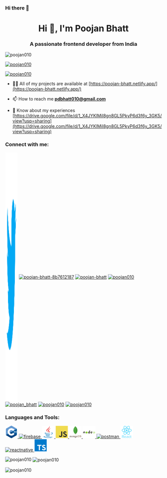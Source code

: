 ### Hi there 👋


<h1 align="center">Hi 👋, I'm Poojan Bhatt</h1>
<h3 align="center">A passionate frontend developer from India</h3>

<p align="left"> <img src="https://komarev.com/ghpvc/?username=poojan010&label=Profile%20views&color=0e75b6&style=flat" alt="poojan010" /> </p>

<p align="left"> <a href="https://github.com/ryo-ma/github-profile-trophy"><img src="https://github-profile-trophy.vercel.app/?username=poojan010" alt="poojan010" /></a> </p>

<p align="left"> <a href="https://twitter.com/poojan010" target="blank"><img src="https://img.shields.io/twitter/follow/poojan010?logo=twitter&style=for-the-badge" alt="poojan010" /></a> </p>

- 👨‍💻 All of my projects are available at [https://poojan-bhatt.netlify.app/](https://poojan-bhatt.netlify.app/)

- 📫 How to reach me **pdbhatt010@gmail.com**

- 📄 Know about my experiences [https://drive.google.com/file/d/1_X4JYKlMil8gn8GL5PkyP6d3f6y_3GK5/view?usp=sharing](https://drive.google.com/file/d/1_X4JYKlMil8gn8GL5PkyP6d3f6y_3GK5/view?usp=sharing)

<h3 align="left">Connect with me:</h3>
<p align="left">
<a href="https://twitter.com/poojan010" target="blank"><img align="center" src="assets/twitter-icon.svg" alt="poojan010" height="800" width="40" /></a>
<a href="https://linkedin.com/in/poojan-bhatt-8b7612187" target="blank"><img align="center" src="https://raw.githubusercontent.com/rahuldkjain/github-profile-readme-generator/master/src/images/icons/Social/linked-in-alt.svg" alt="poojan-bhatt-8b7612187" height="30" width="40" /></a>
<a href="https://stackoverflow.com/users/poojan-bhatt" target="blank"><img align="center" src="https://raw.githubusercontent.com/rahuldkjain/github-profile-readme-generator/master/src/images/icons/Social/stack-overflow.svg" alt="poojan-bhatt" height="30" width="40" /></a>
<a href="https://instagram.com/poojan010" target="blank"><img align="center" src="https://raw.githubusercontent.com/rahuldkjain/github-profile-readme-generator/master/src/images/icons/Social/instagram.svg" alt="poojan010" height="30" width="40" /></a>
<a href="https://www.codechef.com/users/poojan_bhatt" target="blank"><img align="center" src="https://cdn.jsdelivr.net/npm/simple-icons@3.1.0/icons/codechef.svg" alt="poojan_bhatt" height="30" width="40" /></a>
<a href="https://codeforces.com/profile/poojan010" target="blank"><img align="center" src="https://raw.githubusercontent.com/rahuldkjain/github-profile-readme-generator/master/src/images/icons/Social/codeforces.svg" alt="poojan010" height="30" width="40" /></a>
<a href="https://www.leetcode.com/poojan010" target="blank"><img align="center" src="https://raw.githubusercontent.com/rahuldkjain/github-profile-readme-generator/master/src/images/icons/Social/leet-code.svg" alt="poojan010" height="30" width="40" /></a>
</p>

<h3 align="left">Languages and Tools:</h3>
<p align="left"> <a href="https://www.w3schools.com/cpp/" target="_blank" rel="noreferrer"> <img src="https://raw.githubusercontent.com/devicons/devicon/master/icons/cplusplus/cplusplus-original.svg" alt="cplusplus" width="40" height="40"/> </a> <a href="https://firebase.google.com/" target="_blank" rel="noreferrer"> <img src="https://www.vectorlogo.zone/logos/firebase/firebase-icon.svg" alt="firebase" width="40" height="40"/> </a> <a href="https://www.java.com" target="_blank" rel="noreferrer"> <img src="https://raw.githubusercontent.com/devicons/devicon/master/icons/java/java-original.svg" alt="java" width="40" height="40"/> </a> <a href="https://developer.mozilla.org/en-US/docs/Web/JavaScript" target="_blank" rel="noreferrer"> <img src="https://raw.githubusercontent.com/devicons/devicon/master/icons/javascript/javascript-original.svg" alt="javascript" width="40" height="40"/> </a> <a href="https://www.mongodb.com/" target="_blank" rel="noreferrer"> <img src="https://raw.githubusercontent.com/devicons/devicon/master/icons/mongodb/mongodb-original-wordmark.svg" alt="mongodb" width="40" height="40"/> </a> <a href="https://nodejs.org" target="_blank" rel="noreferrer"> <img src="https://raw.githubusercontent.com/devicons/devicon/master/icons/nodejs/nodejs-original-wordmark.svg" alt="nodejs" width="40" height="40"/> </a> <a href="https://postman.com" target="_blank" rel="noreferrer"> <img src="https://www.vectorlogo.zone/logos/getpostman/getpostman-icon.svg" alt="postman" width="40" height="40"/> </a> <a href="https://reactjs.org/" target="_blank" rel="noreferrer"> <img src="https://raw.githubusercontent.com/devicons/devicon/master/icons/react/react-original-wordmark.svg" alt="react" width="40" height="40"/> </a> <a href="https://reactnative.dev/" target="_blank" rel="noreferrer"> <img src="https://reactnative.dev/img/header_logo.svg" alt="reactnative" width="40" height="40"/> </a> <a href="https://www.typescriptlang.org/" target="_blank" rel="noreferrer"> <img src="https://raw.githubusercontent.com/devicons/devicon/master/icons/typescript/typescript-original.svg" alt="typescript" width="40" height="40"/> </a> </p>

<p><img align="left" src="https://github-readme-stats.vercel.app/api/top-langs?username=poojan010&show_icons=true&locale=en&layout=compact" alt="poojan010" /></p>

<p>&nbsp;<img align="center" src="https://github-readme-stats.vercel.app/api?username=poojan010&show_icons=true&locale=en" alt="poojan010" /></p>

<p><img align="center" src="https://github-readme-streak-stats.herokuapp.com/?user=poojan010&" alt="poojan010" /></p>

